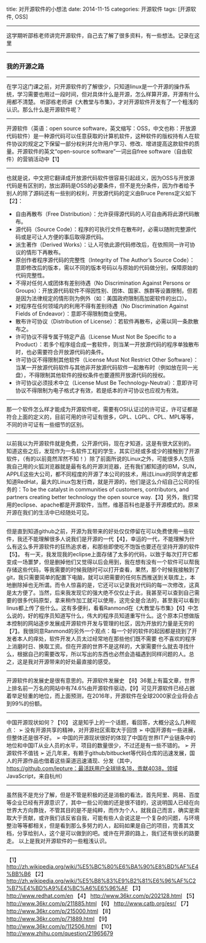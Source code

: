 title: 对开源软件的小想法
date: 2014-11-15
categories: 开源软件
tags: [开源软件, OSS]

---
这学期听邵栋老师讲完开源软件，自己去了解了很多资料，有一些想法。记录在这里

<!-- more -->

---
### 我的开源之路

---

在学习这门课之前，对开源软件的了解很少，只知道linux是一个开源的操作系统，学习需要也用过一段时间，但对具体什么是开源，怎么样算开源，开源有什么用都不清楚。
听邵栋老师讲《大教堂与市集》，才对开源软件开发有了一个粗浅的认识。那么什么是开源软件呢？

---
开源软件（英语：open source software，英文缩写：OSS，中文也称：开放源代码软件）是一种源代码可以任意获取的计算机软件，这种软件的版权持有人在软件协议的规定之下保留一部分权利并允许用户学习、修改、增进提高这款软件的质量。开源软件的英文“open-source software”一词出自free software（自由软件）的营销活动中【1】

---
也就是说，中文把它翻译成开放源代码软件很容易引起歧义，因为OSS与开放源代码是有区别的，放出源码是OSS的必要条件，但不是充分条件，因为作者给予别人的除了源码还有一些别的权利，开放源代码的定义由Bruce Perens定义如下【2】：

 - 	自由再散布（Free Distribution）：允许获得源代码的人可自由再将此源代码散布。
 - 	源代码（Source Code）：程序的可执行文件在散布时，必需以随附完整源代码或是可让人方便的事后取得源代码。
 - 	派生著作（Derived Works）：让人可依此源代码修改后，在依照同一许可协议的情形下再散布。
 - 	原创作者程序源代码的完整性（Integrity of The Author’s Source Code）：意即修改后的版本，需以不同的版本号码以与原始的代码做分别，保障原始的代码完整性。
 - 不得对任何人或团体有差别待遇（No Discrimination Against Persons or Groups）：开放源代码软件不得因性别、团体、国家、族群等设置限制，但若是因为法律规定的情形则为例外（如：美国政府限制高加密软件的出口）。
 - 对程序在任何领域内的利用不得有差别待遇（No Discrimination Against Fields of Endeavor）：意即不得限制商业使用。
 - 散布许可协议（Distribution of License）：若软件再散布，必需以同一条款散布之。
 - 许可协议不得专属于特定产品（License Must Not Be Specific to a Product）：若多个程序组合成一套软件，则当某一开放源代码的程序单独散布时，也必需要符合开放源代码的条件。
 - 许可协议不得限制其他软件（License Must Not Restrict Other Software）：当某一开放源代码软件与其他非开放源代码软件一起散布时（例如放在同一光盘），不得限制其他软件的授权条件也要遵照开放源代码的授权。
 - 许可协议必须技术中立（License Must Be Technology-Neutral）：意即许可协议不得限制为电子格式才有效，若是纸本的许可协议也应视为有效。
 
---

那一个软件怎么样才能成为开源软件呢，需要有OSI认证过的许可证，许可证都是符合上面的定义的，目前可用的许可证有很多，GPL、LGPL、CPL、MPL等等，不同的许可证有一些细节的区别。

---

以前我以为开源软件就是免费，公开源代码，现在才知道，这是有很大区别的。
知道这些之后，发现作为一名软件工程的学生，其实已经或多或少的接触到了开源软件，（有的以前竟然浑然不知！）除了前面所说的Linux之外，可能很多人包括我自己用的火狐浏览器就是最有名的开源浏览器，还有我们都知道的IBM，SUN，APPLE这些大公司，都不同程度的开源了本公司的技术，用过Linux的同学肯定都知道RedHat，最大的Linux包发行商，就是开源的，他们是这么介绍自己公司的任务的：To be the catalyst in communities of customers, contributors, and partners creating better technology the open source way.【3】另外，我们常用的eclipse、apache都是开源软件，当然，维基百科也是基于开源模式的。原来开源在我们的生活中已经随处可见。

---

但是直到知道github之前，开源为我带来的好处仅仅停留在可以免费使用一些软件，我还不能理解很多人说我们是开源的一代【4】，幸运的一代，不能理解为什么有这么多开源软件的狂热追求者，和那些即使吃不饱饭也要还在坚持开源的软件【5】。
有一天，我发现我的eclipse上面存储了太多的代码，以致于每次打开它都变成一场噩梦，但是删掉他们又觉得以后会用到，我在想有没有一个软件可以帮我存储这些代码，等我需要的时候我随时可以打开查看，果然，那个时候我接触到了git，我只需要简单的配置下电脑，就可以把需要的任何东西推送到关联库上，本地删除掉也无所谓。而令人惊喜的是，它还可以记录我对代码的每一次修改，这真是太方便了。当然，后来我发现它的强大绝不仅仅止于此，我甚至可以查到自己需要的很多代码原型，拿来稍作加工就可以使用，这完全是合法的，甚至我可以看到linus都上传了些什么。这有多便利，看看Ranmond在《大教堂与市集》【6】中怎么说的，好的程序员知道写什么，伟大的程序员知道重写什么。这个原本只想做版本控制的网站逐步发展成开源软件开发与管理的社区，因为开放的力量是无穷的【7】。我很同意Ranmond的另外一个观点：每一个好的软件的起因都是挠到了开发者本人的痒处，软件开发人员太过经常地在那些他们既不需要 也不喜欢的程序上消磨时日、换取工资。但在开源的世界不是这样的，大家需要什么就去寻找什么，根据自己的需要改写，所以写出的东西也必然会造福遇到同样问题的人。总之，这是我对开源带来的好处最直接的感受。

---
开源软件的发展史是很有意思的。开源软件发展史 【8】36氪上有篇文章，世界上排名前一万名的网站中有74.6%由开源软件驱动，【9】可见开源软件已经占据着举足轻重的地位，而上面预测，在2016年，开源软件在全球2000家企业将会占到99%的份额。

---
中国开源现状如何？【10】
这是知乎上的一个话题，看回答，大概分这么几种观点：
➢	没有开源共享的精神，对开源社区索取大于回馈
➢	中国开源有一些进展，但整体还是很不好。
➢	中国的开源现状很好的体现了中国在世界IT产业链条中的地位和中国IT从业人员的水平，项目的数量很少，不过还是有一些不错的。
➢	开源软件不值钱
➢	近几年来，有赖于github/bitbucket等代码仓库的迅速发展，国人的开源作品也借着这些渠道迅速涌现、分发（其中，https://github.com/lepture：最活跃用户全球排名18，贡献4038，领域 JavaScript，来自杭州）

---

虽然我不是充分了解，但是不管是积极的还是消极的看法，首先阿里、网易、百度等企业已经有开源意识了，其中一些公司做的还是很不错的，这说明国人已经在向世界大方向靠拢，不管其目的是不是纯粹，而作为个人，就我自己而言，确实是索取大于贡献，或许我们该反省自我，可能有些人会说这是一个复杂的问题，与环境整治等等都相关，但是看到那么多努力的人，起码如果是自己的项目，完善其文档，分享给别人，这个是可以做到的吧。或许在开源的路上，我们还有很长的路要走。
以上是我对开源软件的一些粗浅认识。

---

【1】	http://zh.wikipedia.org/wiki/%E5%BC%80%E6%BA%90%E8%BD%AF%E4%BB%B6
【2】	http://zh.wikipedia.org/wiki/%E5%B8%83%E9%B2%81%E6%96%AF%C2%B7%E4%BD%A9%E4%BC%A6%E6%96%AF
【3】	http://www.redhat.com/en
【4】	http://www.36kr.com/p/202128.html
【5】	http://www.36kr.com/p/211885.html
【6】	http://www.catb.org/esr/
【7】	http://www.36kr.com/p/215000.html
【8】	http://www.36kr.com/p/71889.html
【9】	http://www.36kr.com/p/112506.html
【10】	http://www.zhihu.com/question/21965679

